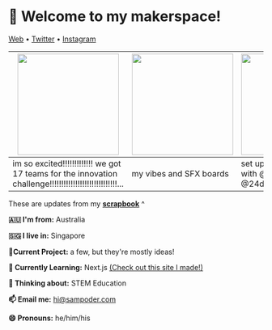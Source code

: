 <h1 align="left">👋 Welcome to my makerspace!</h3>

<p align="left">
  <a href="https://sampoder.com">Web</a> •
  <a href="https://twitter.com/sam_poder">Twitter</a> •
  <a href="https://instagram.com/sam_poder">Instagram</a>
</p>

  <!--- START_SCRAPBOOK_WIDGET --->
  | <img src ="https://dl.airtable.com/.attachments/65e2abac075a23781c93ff756fa29cc4/a7a0724d/image_from_ios__14_.jpg" height="200px">  |  <img src ="https://dl.airtable.com/.attachments/455d0c54f91b17041eade4953aa2d133/8bc15b08/img_20210219_021524.jpg" height="200px"> | <img src ="https://dl.airtable.com/.attachments/66463f7c6f4ddba82afa680d5df4c46a/f3da0df6/img_20210218_192349.jpg" height="200px"> |
|---|---|---|
| im so excited!!!!!!!!!!!!! we got 17 teams for the innovation challenge!!!!!!!!!!!!!!!!!!!!!!!!!!!!!... | my vibes and SFX boards  | set up for innovation week with @arsh7chetana and @24diego.s!   |
  <!--- END_SCRAPBOOK_WIDGET --->

These are updates from my [**scrapbook**](https://scrapbook.hackclub.com/sampoder) ^
  
**🇦🇺 I'm from:** Australia

**🇸🇬 I live in:** Singapore

**🔭Current Project:** a few, but they're mostly ideas!
  
**🌱 Currently Learning:** Next.js [(Check out this site I made!)](http://summer.hackclub.com)

**🤔 Thinking about:** STEM Education

**📫 Email me:** hi@sampoder.com

**😄 Pronouns:** he/him/his
